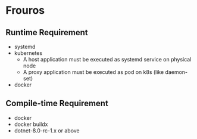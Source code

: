 # Frouros

## Runtime Requirement

- systemd
- kubernetes
  - A host application must be executed as systemd service on physical node
  - A proxy application must be executed as pod on k8s (like daemon-set)
- docker

## Compile-time Requirement

- docker
- docker buildx
- dotnet-8.0-rc-1.x or above
